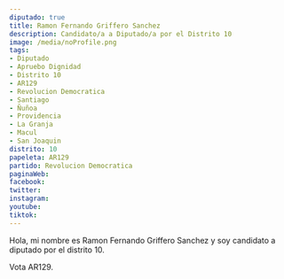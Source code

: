 ```yaml
---
diputado: true
title: Ramon Fernando Griffero Sanchez
description: Candidato/a a Diputado/a por el Distrito 10
image: /media/noProfile.png
tags:
- Diputado
- Apruebo Dignidad
- Distrito 10
- AR129
- Revolucion Democratica
- Santiago
- Ñuñoa
- Providencia
- La Granja
- Macul
- San Joaquin
distrito: 10
papeleta: AR129
partido: Revolucion Democratica
paginaWeb:
facebook:
twitter:
instagram:
youtube:
tiktok:
---
```

Hola, mi nombre es Ramon Fernando Griffero Sanchez y soy candidato a diputado por el distrito 10.

Vota AR129.